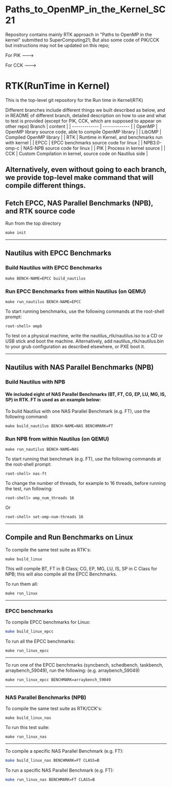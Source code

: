 # Paths_to_OpenMP_in_the_Kernel_SC21
Repository contains mainly RTK approach in "Paths to OpenMP in the kernel" submitted to SuperComputing21; But also some code of PIK/CCK but instructions may not be updated on this repo;

For PIK ---> 

For CCK --->

# RTK(RunTime in Kernel)

This is the top-level git repository for the Run time in Kernel(RTK)

Different branches include different things we built described as below, and in README of different branch, detailed description on how to use and what to test is provided (except for PIK, CCK, which are supposed to appear on other repo)
 Branch  | content |
| ------------- | ------------- |
| OpenMP | OpenMP library source code, able to compile OpenMP library |
| LibOMP  | Compiled OpenMP library |
| RTK | Runtime in Kernel, and benchmarks run with kernel |
| EPCC | EPCC benchmarks source code for linux |
| NPB3.0-omp-c | NAS-NPB source code for linux |
| PIK | Process in kernel source |
| CCK | Custom Compilation in kernel, source code on Nautilus side |

## Alternatively, even without going to each branch, we provide top-level make command that will compile different things.

## Fetch EPCC, NAS Parallel Benchmarks (NPB), and RTK source code
Run from the top directory
```shell
make init
```

---

## Nautilus with EPCC Benchmarks

### Build Nautilus with EPCC Benchmarks

```shell
make BENCH-NAME=EPCC build_nautilus
```

### Run EPCC Benchmarks from within Nautilus (on QEMU)

```shell
make run_nautilus BENCH-NAME=EPCC
```

To start running benchmarks, use the following commands at the root-shell prompt:
```
root-shell> ompb
```

To test on a physical machine, write the nautilus_rtk/nautilus.iso to a CD or USB stick and boot the machine.   Alternatively, add nautilus_rtk/nautilus.bin to your grub configuration as described elsewhere, or PXE boot it.

---

## Nautilus with NAS Parallel Benchmarks (NPB)

### Build Nautilus with NPB

#### We included eight of NAS Parallel Benchmarks (BT, FT, CG, EP, LU, MG, IS, SP) in RTK. FT is used as an example below:

To build Nautilus with one NAS Parallel Benchmark (e.g. FT), use the following command:

```shell
make build_nautilus BENCH-NAME=NAS BENCHMARK=FT 
```

### Run NPB from within Nautilus (on QEMU)

```shell
make run_nautilus BENCH-NAME=NAS 
```

To start running that benchmark (e.g. FT), use the following commands at the root-shell prompt:
```
root-shell> nas-ft
```
To change the number of threads, for example to 16 threads, before running the test, run following:
```
root-shell> omp_num_threads 16
```

Or

```
root-shell> set-omp-num-threads 16
```

---



## Compile and Run Benchmarks on Linux

To compile the same test suite as RTK's:

```shell
make build_linux
```

This will compile BT, FT in B Class; CG, EP, MG, LU, IS, SP in C Class for NPB; this will also compile all the EPCC Benchmarks.

To run them all:

```shell
make run_linux
```

---

### EPCC benchmarks

To compile EPCC benchmarks for Linux:

``` sh
make build_linux_epcc
```

To run all the EPCC benchmarks:

```shell
make run_linux_epcc	
```

---

To run one of the EPCC benchmarks (syncbench, schedbench, taskbench, arraybench_59049), run the following:
(e.g. arraybench_59049)

```  shell
make run_linux_epcc BENCHMARK=arraybench_59049
```

---

### NAS Parallel Benchmarks (NPB)

To compile the same test suite as RTK/CCK's:

```shell
make build_linux_nas
```

To run this test suite:

```shell
make run_linux_nas
```

---

To compile a specific NAS Parallel Benchmark (e.g. FT):

```sh
make build_linux_nas BENCHMARK=FT CLASS=B
```

To run a specific NAS Parallel Benchmark (e.g. FT):

```sh
make run_linux_nas BENCHMARK=FT CLASS=B
```



